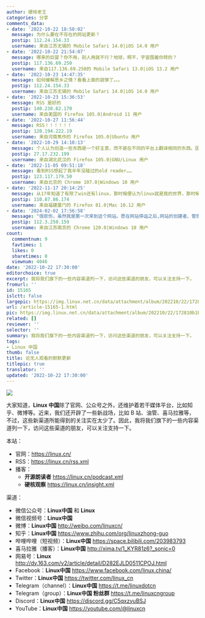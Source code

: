 ```yaml
---
author: 硬核老王
categories: 分享
comments_data:
- date: '2022-10-22 18:58:02'
  message: 为什么要在不存在的网站更新？
  postip: 112.24.154.33
  username: 来自江苏无锡的 Mobile Safari 14.0|iOS 14.0 用户
- date: '2022-10-22 21:54:07'
  message: 哪来的巨婴？你不用，别人用就不行？地球，啊不，宇宙围着你转的？
  postip: 117.136.69.250
  username: 来自117.136.69.250的 Mobile Safari 13.0|iOS 13.2 用户
- date: '2022-10-23 14:47:35'
  message: 如何缓解思乡之情？看看上面的就够了。。。
  postip: 112.24.154.33
  username: 来自江苏无锡的 Mobile Safari 14.0|iOS 14.0 用户
- date: '2022-10-23 15:36:53'
  message: RSS 是好的
  postip: 140.238.62.170
  username: 来自美国的 Firefox 105.0|Android 11 用户
- date: '2022-10-27 11:56:44'
  message: RSS！！！！！！
  postip: 120.194.222.19
  username: 来自河南焦作的 Firefox 105.0|Ubuntu 用户
- date: '2022-10-29 14:10:13'
  message: 个人认为创造一些东西是一个好主意，而不是在不同的平台上翻译相同的东西。因为每个平台都有不同的用户。能想象一个正常人听着深奥的linux内核知识的感受吗?
  postip: 27.17.232.199
  username: 来自湖北武汉的 Firefox 105.0|GNU/Linux 用户
- date: '2022-11-05 09:51:18'
  message: 看到RSS想起了我半年没碰过的old reader……
  postip: 123.117.179.50
  username: 来自北京的 Chrome 107.0|Windows 10 用户
- date: '2022-11-17 20:14:25'
  message: 从17年知道了有除了win还有linux，那时候便认为linux就是我的世界，那时候我太惊喜了，从来没有吃饭睡觉都想过的事情，我发现了新的大陆，我兴奋了一个星期，我每天研究的很晚，甚至整夜，就是为了搞清楚，到底是什么样的系统，早上起来睁眼第一件事就是看看linux系统，我最快乐。
  postip: 110.87.86.174
  username: 来自福建厦门的 Firefox 81.0|Mac 10.12 用户
- date: '2024-02-02 17:56:58'
  message: "很悲伤，虽然我是第一次来到这个网站。愿在网站停运之后,网站的创建者、管理人员、诸位用户可以继续畅玩Linux。<br />\r\n我从树莓派3B+开始接触Linux，后来就忘记了这个系统。有时间的话我想我该拿出来这块长蜘蛛网的小玩意儿了。"
  postip: 112.3.250.159
  username: 来自江苏南京的 Chrome 120.0|Windows 10 用户
count:
  commentnum: 9
  favtimes: 1
  likes: 0
  sharetimes: 0
  viewnum: 4046
date: '2022-10-22 17:30:00'
editorchoice: true
excerpt: 我将我们旗下的一些内容渠道列一下，访问这些渠道的朋友，可以关注支持一下。
fromurl: ''
id: 15165
islctt: false
largepic: https://img.linux.net.cn/data/attachment/album/202210/22/172810b1b9r117kw7sbifd.jpg
url: /article-15165-1.html
pic: https://img.linux.net.cn/data/attachment/album/202210/22/172810b1b9r117kw7sbifd.jpg.thumb.jpg
related: []
reviewer: ''
selector: ''
summary: 我将我们旗下的一些内容渠道列一下，访问这些渠道的朋友，可以关注支持一下。
tags:
- Linux 中国
thumb: false
title: 论无人观看的默默更新
titlepic: true
translator: ''
updated: '2022-10-22 17:30:00'
---
```


![](/data/attachment/album/202210/22/172810b1b9r117kw7sbifd.jpg)


大家知道，**Linux 中国**除了官网、公众号之外，还维护着若干媒体平台，比如知乎、微博等。近来，我们还开辟了一些新战场，比如 B 站、油管、喜马拉雅等，不过，这些新渠道所能得到的关注实在太少了。因此，我将我们旗下的一些内容渠道列一下，访问这些渠道的朋友，可以关注支持一下。


本站：


* 官网：<https://linux.cn/>
* RSS：<https://linux.cn/rss.xml>
* 播客：
	+ **开源朗读者** <https://linux.cn/podcast.xml>
	+ **硬核观察** <https://linux.cn/insight.xml>


渠道：


* 微信公众号：**Linux中国** 和 **Linux**
* 微信视频号：**Linux中国**
* 微博：**Linux中国** <http://weibo.com/linuxcn/>
* 知乎：**Linux中国** <https://www.zhihu.com/org/linuxzhong-guo>
* 哔哩哔哩（短视频）：**Linux中国** <https://space.bilibili.com/203983793>
* 喜马拉雅（播客）：**Linux中国** <http://xima.tv/1_KYR81z6?_sonic=0>
* 网易号：**Linux** <http://dy.163.com/v2/article/detail/D282EJLD0511CPOJ.html>
* Facebook：**Linux中国** <https://www.facebook.com/linux.china/>
* Twitter：**Linux中国** <https://twitter.com/linux_cn>
* Telegram（channel）：**Linux中国** <https://t.me/linuxdotcn>
* Telegram（group）：**Linux中国 粉丝群** <https://t.me/linuxcngroup>
* Discord：**Linux中国** <https://discord.gg/C5qxzyuBSJ>
* YouTube：**Linux中国** <https://youtube.com/@linuxcn>